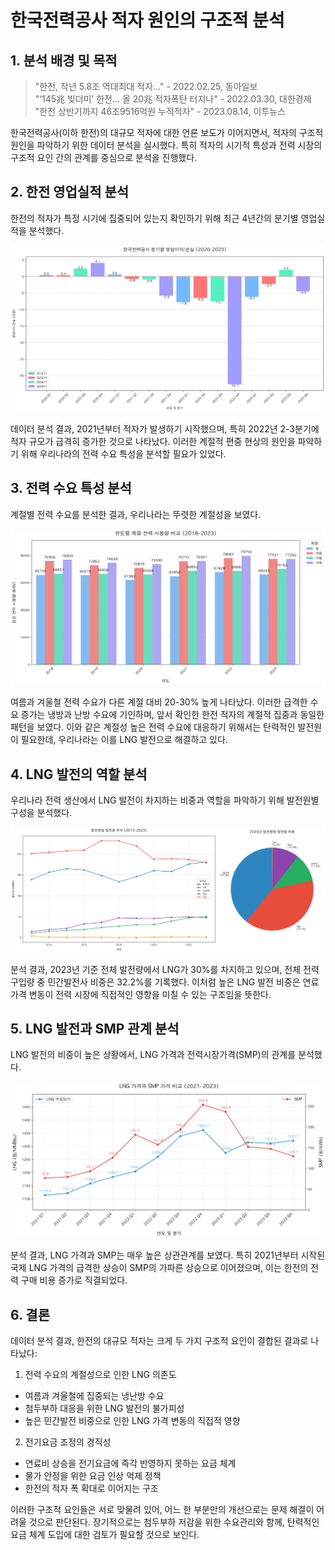# 한국전력공사 적자 원인의 구조적 분석

## 1. 분석 배경 및 목적

> "한전, 작년 5.8조 역대최대 적자…" - 2022.02.25, 동아일보  
> "‘145兆 빚더미’ 한전… 올 20兆 적자폭탄 터지나" - 2022.03.30, 대한경제  
> "한전 상반기까지 46조9516억원 누적적자" - 2023.08.14, 이투뉴스

한국전력공사(이하 한전)의 대규모 적자에 대한 언론 보도가 이어지면서, 적자의 구조적 원인을 파악하기 위한 데이터 분석을 실시했다. 특히 적자의 시기적 특성과 전력 시장의 구조적 요인 간의 관계를 중심으로 분석을 진행했다.

## 2. 한전 영업실적 분석

한전의 적자가 특정 시기에 집중되어 있는지 확인하기 위해 최근 4년간의 분기별 영업실적을 분석했다.

![한전 분기별 영업손실](graph/한전_분기별_영업손실.png)

데이터 분석 결과, 2021년부터 적자가 발생하기 시작했으며, 특히 2022년 2-3분기에 적자 규모가 급격히 증가한 것으로 나타났다. 이러한 계절적 편중 현상의 원인을 파악하기 위해 우리나라의 전력 수요 특성을 분석할 필요가 있었다.

## 3. 전력 수요 특성 분석

계절별 전력 수요를 분석한 결과, 우리나라는 뚜렷한 계절성을 보였다.

![계절별 전력사용량](graph/계절별_전력사용량_개선.png)

여름과 겨울철 전력 수요가 다른 계절 대비 20-30% 높게 나타났다. 이러한 급격한 수요 증가는 냉방과 난방 수요에 기인하며, 앞서 확인한 한전 적자의 계절적 집중과 동일한 패턴을 보였다. 이와 같은 계절성 높은 전력 수요에 대응하기 위해서는 탄력적인 발전원이 필요한데, 우리나라는 이를 LNG 발전으로 해결하고 있다.

## 4. LNG 발전의 역할 분석

우리나라 전력 생산에서 LNG 발전이 차지하는 비중과 역할을 파악하기 위해 발전원별 구성을 분석했다.

![연도별 발전원별 발전량 추이](graph/발전원별_발전량.png)


분석 결과, 2023년 기준 전체 발전량에서 LNG가 30%를 차지하고 있으며, 전체 전력구입량 중 민간발전사 비중은 32.2%를 기록했다. 이처럼 높은 LNG 발전 비중은 연료 가격 변동이 전력 시장에 직접적인 영향을 미칠 수 있는 구조임을 뜻한다.

## 5. LNG 발전과 SMP 관계 분석

LNG 발전의 비중이 높은 상황에서, LNG 가격과 전력시장가격(SMP)의 관계를 분석했다.

![LNG와 SMP 가격 비교](graph/분기별_LNG_SMP_가격_비교.png)

분석 결과, LNG 가격과 SMP는 매우 높은 상관관계를 보였다. 특히 2021년부터 시작된 국제 LNG 가격의 급격한 상승이 SMP의 가파른 상승으로 이어졌으며, 이는 한전의 전력 구매 비용 증가로 직결되었다.

## 6. 결론

데이터 분석 결과, 한전의 대규모 적자는 크게 두 가지 구조적 요인이 결합된 결과로 나타났다:

1. 전력 수요의 계절성으로 인한 LNG 의존도
  - 여름과 겨울철에 집중되는 냉난방 수요
  - 첨두부하 대응을 위한 LNG 발전의 불가피성
  - 높은 민간발전 비중으로 인한 LNG 가격 변동의 직접적 영향

2. 전기요금 조정의 경직성
  - 연료비 상승을 전기요금에 즉각 반영하지 못하는 요금 체계
  - 물가 안정을 위한 요금 인상 억제 정책
  - 한전의 적자 폭 확대로 이어지는 구조

이러한 구조적 요인들은 서로 맞물려 있어, 어느 한 부분만의 개선으로는 문제 해결이 어려울 것으로 판단된다. 장기적으로는 첨두부하 저감을 위한 수요관리와 함께, 탄력적인 요금 체계 도입에 대한 검토가 필요할 것으로 보인다.
